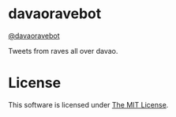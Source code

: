 # davaoravebot
[@davaoravebot](https://twitter.com/davaoravebot)

Tweets from raves all over davao.


# License

This software is licensed under [The MIT License](./LICENSE).